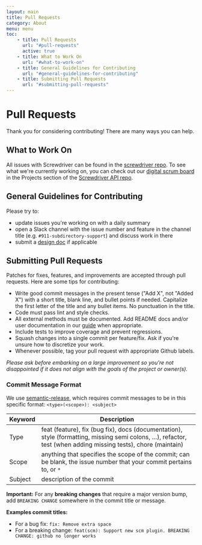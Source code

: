 ```yaml
---
layout: main
title: Pull Requests
category: About
menu: menu
toc:
    - title: Pull Requests
      url: "#pull-requests"
      active: true
    - title: What to Work On
      url: "#what-to-work-on"
    - title: General Guidelines for Contributing
      url: "#general-guidelines-for-contributing"
    - title: Submitting Pull Requests
      url: "#submitting-pull-requests"
---
```

# Pull Requests

Thank you for considering contributing! There are many ways you can help.

## What to Work On

All issues with Screwdriver can be found in the [screwdriver repo][api-issues-url]. To see what we're currently working on, you can check out our [digital scrum board](https://github.com/screwdriver-cd/screwdriver/projects/4) in the Projects section of the [Screwdriver API repo][api-repo].

## General Guidelines for Contributing

Please try to:
* update issues you're working on with a daily summary
* open a Slack channel with the issue number and feature in the channel title (e.g. `#911-subdirectory-support`) and discuss work in there
* submit a [design doc](https://github.com/screwdriver-cd/screwdriver/tree/master/design) if applicable

## Submitting Pull Requests

Patches for fixes, features, and improvements are accepted through pull requests. Here are some tips for contributing:

* Write good commit messages in the present tense ("Add X", not "Added X") with a short title, blank line, and bullet points if needed. Capitalize the first letter of the title and any bullet items. No punctuation in the title.
* Code must pass lint and style checks.
* All external methods must be documented. Add README docs and/or user documentation in our [guide][guide-repo] when appropriate.
* Include tests to improve coverage and prevent regressions.
* Squash changes into a single commit per feature/fix. Ask if you're unsure how to discretize your work.
* Whenever possible, tag your pull request with appropriate Github labels.

_Please ask before embarking on a large improvement so you're not disappointed if it does not align with the goals of the project or owner(s)._

### Commit Message Format

We use [semantic-release](https://www.npmjs.com/package/semantic-release), which requires commit messages to be in this specific format: `<type>(<scope>): <subject>`

| Keyword | Description |
| ------- | ----------- |
| Type | feat (feature), fix (bug fix), docs (documentation), style (formatting, missing semi colons, …), refactor, test (when adding missing tests), chore (maintain)  |
| Scope | anything that specifies the scope of the commit; can be blank, the issue number that your commit pertains to, or `*` |
| Subject | description of the commit |

**Important:** For any **breaking changes** that require a major version bump, add `BREAKING CHANGE` somewhere in the commit title or message.

**Examples commit titles:**
* For a bug fix: `fix: Remove extra space`
* For a breaking change: `feat(scm): Support new scm plugin. BREAKING CHANGE: github no longer works`

[api-issues-url]: https://github.com/screwdriver-cd/screwdriver/issues
[api-repo]: https://github.com/screwdriver-cd/screwdriver
[guide-repo]: https://github.com/screwdriver-cd/guide
